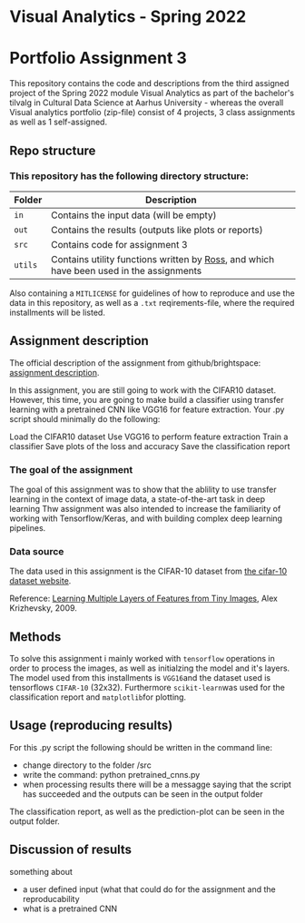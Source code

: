 # Visual Analytics - Spring 2022
# Portfolio Assignment 3

This repository contains the code and descriptions from the third assigned project of the Spring 2022 module Visual Analytics as part of the bachelor's tilvalg in Cultural Data Science at Aarhus University - whereas the overall Visual analytics portfolio (zip-file) consist of 4 projects, 3 class assignments as well as 1 self-assigned.

## Repo structure
### This repository has the following directory structure:

| **Folder** | **Description** |
| ----------- | ----------- |
| ```in``` | Contains the input data (will be empty) |
| ```out``` | Contains the results (outputs like plots or reports)  |
| ```src``` | Contains code for assignment 3 |
| ```utils``` | Contains utility functions written by [Ross](https://pure.au.dk/portal/en/persons/ross-deans-kristensenmclachlan(29ad140e-0785-4e07-bdc1-8af12f15856c).html), and which have been used in the assignments |


Also containing a ```MITLICENSE``` for guidelines of how to reproduce and use the data in this repository, as well as a ```.txt``` reqirements-file, where the required installments will be listed.


## Assignment description
The official description of the assignment from github/brightspace: [assignment description](https://github.com/CDS-AU-DK/cds-visual/blob/main/assignments/assignment3.md).

In this assignment, you are still going to work with the CIFAR10 dataset. However, this time, you are going to make build a classifier using transfer learning with a pretrained CNN like VGG16 for feature extraction.
Your .py script should minimally do the following:

Load the CIFAR10 dataset
Use VGG16 to perform feature extraction
Train a classifier
Save plots of the loss and accuracy
Save the classification report

### The goal of the assignment 
The goal of this assignment was to show that the ablility to use transfer learning in the context of image data, a state-of-the-art task in deep learning
Thw assignment was also intended to increase the familiarity of working with Tensorflow/Keras, and with building complex deep learning pipelines.

### Data source
The data used in this assignment is the CIFAR-10 dataset from [the cifar-10 dataset website](https://www.cs.toronto.edu/~kriz/cifar.html). 

Reference: [Learning Multiple Layers of Features from Tiny Images](https://www.cs.toronto.edu/~kriz/learning-features-2009-TR.pdf), Alex Krizhevsky, 2009.

## Methods
To solve this assignment i mainly worked with ```tensorflow``` operations in order to process the images, as well as initialzing the model and it's layers. The model used from this installments is ```VGG16```and the dataset used is tensorflows ```CIFAR-10``` (32x32). Furthermore ```scikit-learn```was used for the classification report and ```matplotlib```for plotting. 

## Usage (reproducing results)
For this .py script the following should be written in the command line:
- change directory to the folder /src 
- write the command: python pretrained_cnns.py
- when processing results there will be a messagge saying that the script has succeeded and the outputs can be seen in the output folder 

The classification report, as well as the prediction-plot can be seen in the output folder.


## Discussion of results
something about 
- a user defined input (what that could do for the assignment and the reproducability 
- what is a pretrained CNN

